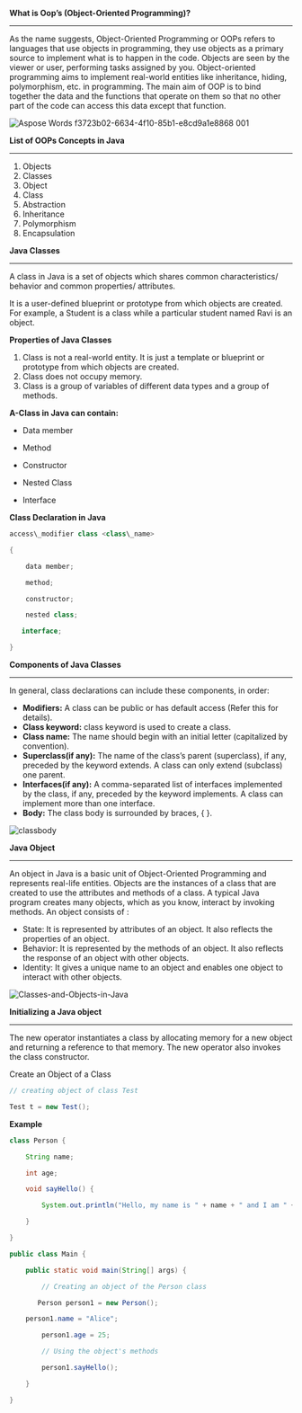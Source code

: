 
**What is Oop’s (Object-Oriented Programming)?**

---

As the name suggests, Object-Oriented Programming or OOPs refers to languages that use objects in programming, they use objects as a primary source to implement what is to happen in the code. Objects are seen by the viewer or user, performing tasks assigned by you. Object-oriented programming aims to implement real-world entities like inheritance, hiding, polymorphism, etc. in programming. The main aim of OOP is to bind together the data and the functions that operate on them so that no other part of the code can access this data except that function.

![Aspose Words f3723b02-6634-4f10-85b1-e8cd9a1e8868 001](https://github.com/zen-class/zen-class-automation-testing-documentation/blob/main/diagram/Java%20tutorial-images/OOPS%20concepts%20in%20java.jpg)


**List of OOPs Concepts in Java**

---

1. Objects
1. Classes
1. Object 
1. Class
1. Abstraction
1. Inheritance 
1. Polymorphism
1. Encapsulation

   
**Java Classes**

---

A class in Java is a set of objects which shares common characteristics/ behavior and common properties/ attributes.

It is a user-defined blueprint or prototype from which objects are created. For example, a Student is a class while a particular student named Ravi is an object.

**Properties of Java Classes**

1. Class is not a real-world entity. It is just a template or blueprint or prototype from which objects are created.
1. Class does not occupy memory.
1. Class is a group of variables of different data types and a group of methods.

**A-Class in Java can contain:**

- Data member

- Method

- Constructor

- Nested Class

- Interface

**Class Declaration in Java**
~~~java
access\_modifier class <class\_name>

{  

    data member;  

    method;  

    constructor;

    nested class;

   interface;

}
~~~
**Components of Java Classes**

---

In general, class declarations can include these components, in order: 

- **Modifiers:** A class can be public or has default access (Refer this for details).
- **Class keyword:** class keyword is used to create a class.
- **Class name:** The name should begin with an initial letter (capitalized by convention).
- **Superclass(if any):** The name of the class’s parent (superclass), if any, preceded by the keyword extends. A class can only extend (subclass) one parent.
- **Interfaces(if any):** A comma-separated list of interfaces implemented by the class, if any, preceded by the keyword implements. A class can implement more than one interface.
- **Body:** The class body is surrounded by braces, { }.


![classbody](https://github.com/rhushikesh2000/Java_tutorial/assets/124034778/495c7550-7677-413c-9441-d6b83afab150)




**Java Object**

---

An object in Java is a basic unit of Object-Oriented Programming and represents real-life entities. Objects are the instances of a class that are created to use the attributes and methods of a class.  A typical Java program creates many objects, which as you know, interact by invoking methods. An object consists of : 

- State: It is represented by attributes of an object. It also reflects the properties of an object.
- Behavior: It is represented by the methods of an object. It also reflects the response of an object with other objects.
- Identity: It gives a unique name to an object and enables one object to interact with other objects.

![Classes-and-Objects-in-Java](https://github.com/zen-class/zen-class-automation-testing-documentation/blob/main/diagram/Java%20tutorial-images/Object.jpg)







**Initializing a Java object**

---

The new operator instantiates a class by allocating memory for a new object and returning a reference to that memory. The new operator also invokes the class constructor.

Create an Object of a Class
~~~java
// creating object of class Test

Test t = new Test();

~~~
**Example**
~~~java
class Person {

    String name;

    int age;

    void sayHello() {

        System.out.println("Hello, my name is " + name + " and I am " + age + " years old.");

    }

}

public class Main {

    public static void main(String[] args) {

        // Creating an object of the Person class

       Person person1 = new Person();

    person1.name = "Alice";

        person1.age = 25;

        // Using the object's methods

        person1.sayHello();

    }

}
~~~
